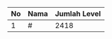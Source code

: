 | No | Nama            | Jumlah Level |
|----|-----------------|--------------|
| 1  | #    |    2418        |
